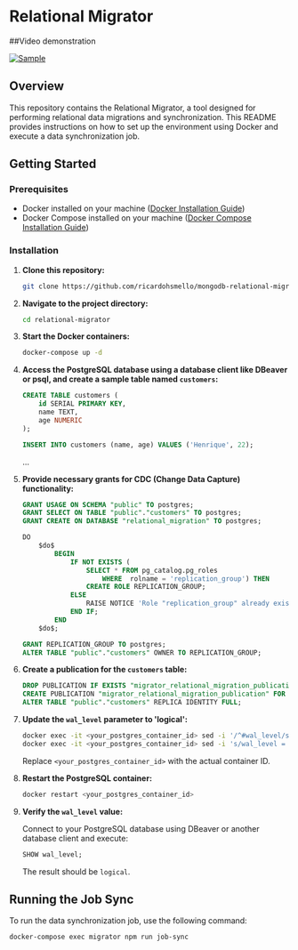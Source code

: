 # Relational Migrator

##Video demonstration

[![Sample](https://img.youtube.com/vi/nvKm4PCEmC0/0.jpg)](https://www.youtube.com/watch?v=nvKm4PCEmC0)


## Overview

This repository contains the Relational Migrator, a tool designed for performing relational data migrations and synchronization. This README provides instructions on how to set up the environment using Docker and execute a data synchronization job.

## Getting Started

### Prerequisites

- Docker installed on your machine ([Docker Installation Guide](https://docs.docker.com/get-docker/))
- Docker Compose installed on your machine ([Docker Compose Installation Guide](https://docs.docker.com/compose/install/))

### Installation

1. **Clone this repository:**

    ```bash
    git clone https://github.com/ricardohsmello/mongodb-relational-migrator.git
    ```

2. **Navigate to the project directory:**

    ```bash
    cd relational-migrator
    ```

3. **Start the Docker containers:**

    ```bash
    docker-compose up -d
    ```

4. **Access the PostgreSQL database using a database client like DBeaver or psql, and create a sample table named `customers`:**

    ```sql
    CREATE TABLE customers (
        id SERIAL PRIMARY KEY,
        name TEXT,
        age NUMERIC
    );

    INSERT INTO customers (name, age) VALUES ('Henrique', 22);
    ```

    ...

5. **Provide necessary grants for CDC (Change Data Capture) functionality:**

    ```sql
    GRANT USAGE ON SCHEMA "public" TO postgres;
    GRANT SELECT ON TABLE "public"."customers" TO postgres;
    GRANT CREATE ON DATABASE "relational_migration" TO postgres;
    
    DO
        $do$
            BEGIN
                IF NOT EXISTS (
                    SELECT * FROM pg_catalog.pg_roles
                        WHERE  rolname = 'replication_group') THEN
                    CREATE ROLE REPLICATION_GROUP;
                ELSE
                    RAISE NOTICE 'Role "replication_group" already exists. Skipping.';
                END IF;
            END
        $do$;
    
    GRANT REPLICATION_GROUP TO postgres;
    ALTER TABLE "public"."customers" OWNER TO REPLICATION_GROUP;
    ```

6. **Create a publication for the `customers` table:**

    ```sql
    DROP PUBLICATION IF EXISTS "migrator_relational_migration_publication";
    CREATE PUBLICATION "migrator_relational_migration_publication" FOR TABLE "public"."customers";
    ALTER TABLE "public"."customers" REPLICA IDENTITY FULL;
    ```

7. **Update the `wal_level` parameter to 'logical':**

    ```bash
    docker exec -it <your_postgres_container_id> sed -i '/^#wal_level/s/^#//' /var/lib/postgresql/data/postgresql.conf
    docker exec -it <your_postgres_container_id> sed -i 's/wal_level = replica/wal_level = logical/' /var/lib/postgresql/data/postgresql.conf
    ```

    Replace `<your_postgres_container_id>` with the actual container ID.

8. **Restart the PostgreSQL container:**

    ```bash
    docker restart <your_postgres_container_id>
    ```

9. **Verify the `wal_level` value:**

    Connect to your PostgreSQL database using DBeaver or another database client and execute:

    ```sql
    SHOW wal_level;
    ```

    The result should be `logical`.
## Running the Job Sync

To run the data synchronization job, use the following command:

```bash
docker-compose exec migrator npm run job-sync
